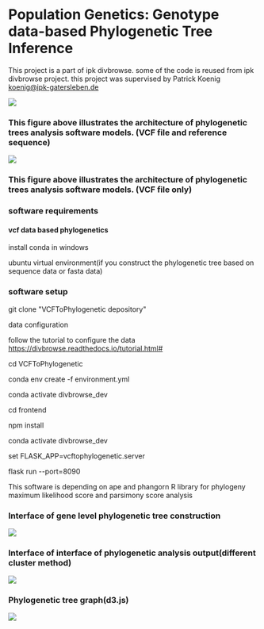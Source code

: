 # Population Genetics: Genotype data-based  Phylogenetic Tree Inference

This project is a part of ipk divbrowse. some of the code is reused from ipk divbrowse project.
this project was supervised by Patrick Koenig <koenig@ipk-gatersleben.de>

<img src="https://user-images.githubusercontent.com/63479459/226971670-2696be48-4410-4795-bcb9-8e2936595ed6.png" >

### This figure above illustrates the architecture of phylogenetic trees analysis software models. (VCF file and reference sequence)

<img src="https://user-images.githubusercontent.com/63479459/226971695-6422a77b-de35-4a3c-9eba-caf6f6d41f58.png" >

### This figure above illustrates the architecture of phylogenetic trees analysis software models. (VCF file only)

###  software requirements 

#### vcf data based phylogenetics

install conda in windows


ubuntu virtual environment(if you construct the phylogenetic tree based on sequence data or fasta data)

### software setup

git clone "VCFToPhylogenetic depository"


data configuration

follow the tutorial to configure the data
https://divbrowse.readthedocs.io/tutorial.html#


cd VCFToPhylogenetic

conda env create -f environment.yml

conda activate divbrowse_dev

cd frontend

npm install

conda activate divbrowse_dev

set FLASK_APP=vcftophylogenetic.server

flask run --port=8090

This software is depending on ape and phangorn R library for phylogeny maximum likelihood score and parsimony score analysis

### Interface of gene level phylogenetic tree construction
<img src="https://user-images.githubusercontent.com/63479459/226978993-dea961dc-425e-4037-be3a-2976a1fd4380.PNG" >

### Interface of interface of phylogenetic analysis output(different cluster method)
<img src="https://user-images.githubusercontent.com/63479459/226979099-a4477be9-a9d9-447d-ab7c-3e7df1fd6c35.PNG" >


### Phylogenetic tree graph(d3.js)
<img src="https://user-images.githubusercontent.com/63479459/226979186-8ce89e79-a473-4d66-acc5-c953a927a136.PNG" >



